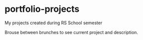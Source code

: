 # portfolio-projects
My projects created during RS School semester

Brouse between brunches to see current project and description.
